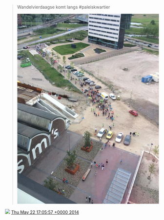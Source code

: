 > Wandelvierdaagse komt langs \#paleiskwartier 
> 
> ![](../../media/469524576524046336-BoQWHJTIEAAv14k.jpg)

<img src="../../media/tweet.ico" width="12" /> [Thu May 22 17:05:57 +0000 2014](https://twitter.com/DromerDenker/status/469524576524046336)